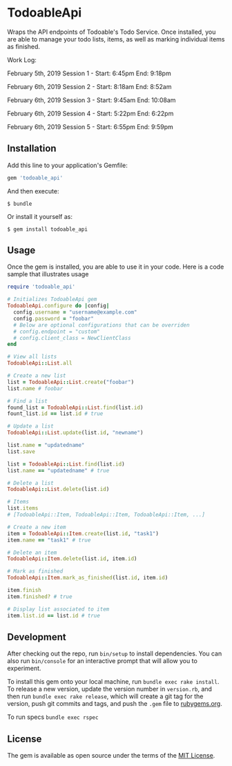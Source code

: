 # TodoableApi

Wraps the API endpoints of Todoable's Todo Service. Once installed, you are able to manage your todo lists, items, as well as marking individual items as finished.

Work Log:

February 5th, 2019
Session 1 -
Start: 6:45pm
End: 9:18pm

February 6th, 2019
Session 2 -
Start: 8:18am
End: 8:52am

February 6th, 2019
Session 3 -
Start: 9:45am
End: 10:08am

February 6th, 2019
Session 4 -
Start: 5:22pm
End: 6:22pm

February 6th, 2019
Session 5 -
Start: 6:55pm
End: 9:59pm

## Installation

Add this line to your application's Gemfile:

```ruby
gem 'todoable_api'
```

And then execute:

    $ bundle

Or install it yourself as:

    $ gem install todoable_api

## Usage

Once the gem is installed, you are able to use it in your code. Here is a code sample that illustrates usage

```ruby
require 'todoable_api'

# Initializes TodoableApi gem
TodoableApi.configure do |config|
  config.username = "username@example.com"
  config.password = "foobar"
  # Below are optional configurations that can be overriden
  # config.endpoint = "custom"
  # config.client_class = NewClientClass
end

# View all lists
TodoableApi::List.all

# Create a new list
list = TodoableApi::List.create("foobar")
list.name # foobar

# Find a list
found_list = TodoableApi::List.find(list.id)
fount_list.id == list.id # true

# Update a list
TodoableApi::List.update(list.id, "newname")

list.name = "updatedname"
list.save

list = TodoableApi::List.find(list.id)
list.name == "updatedname" # true

# Delete a list
TodoableApi::List.delete(list.id)

# Items
list.items
# [TodoableApi::Item, TodoableApi::Item, TodoableApi::Item, ...]

# Create a new item
item = TodoableApi::Item.create(list.id, "task1")
item.name == "task1" # true

# Delete an item
TodoableApi::Item.delete(list.id, item.id)

# Mark as finished
TodoableApi::Item.mark_as_finished(list.id, item.id)

item.finish
item.finished? # true

# Display list associated to item
item.list.id == list.id # true

```

## Development

After checking out the repo, run `bin/setup` to install dependencies. You can also run `bin/console` for an interactive prompt that will allow you to experiment.

To install this gem onto your local machine, run `bundle exec rake install`. To release a new version, update the version number in `version.rb`, and then run `bundle exec rake release`, which will create a git tag for the version, push git commits and tags, and push the `.gem` file to [rubygems.org](https://rubygems.org).

To run specs `bundle exec rspec`

## License

The gem is available as open source under the terms of the [MIT License](https://opensource.org/licenses/MIT).
